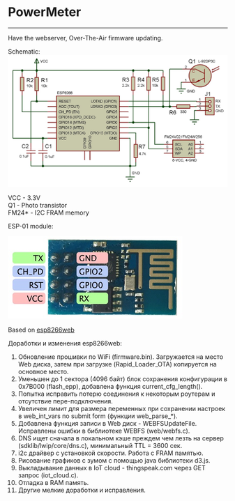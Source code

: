 # PowerMeter
---

Have the webserver, Over-The-Air firmware updating.

Schematic: 
![SCH](https://github.com/vad7/PowerMeter/blob/master/PowerMeter.jpg)

VCC - 3.3V<br> 
Q1 - Photo transistor<br> 
FM24* - I2C FRAM memory<br> 

ESP-01 module: 

![alt tag](https://github.com/vad7/PowerMeter/blob/master/esp-01.jpg)


Based on [esp8266web](https://github.com/pvvx/esp8266web.git)

Доработки и изменения esp8266web:

1. Обновление прошивки по WiFi (firmware.bin). Загружается на место Web диска, затем при загрузке (Rapid_Loader_OTA) копируется на основное место. 
2. Уменьшен до 1 сектора (4096 байт) блок сохранения конфигурации в 0x7B000 (flash_epp), добавлена функция current_cfg_length().  
3. Попытка исправить потерю соединения к некоторым роутерам и отсутствие пере-подключения.
4. Увеличен лимит для размера переменных при сохранении настроек в web_int_vars по submit form (функции web_parse_*).
5. Добавлена функция записи в Web диск - WEBFSUpdateFile. Исправлены ошибки в библиотеке WEBFS (web/webfs.c).   
6. DNS ищет сначала в локальном кэше преждем чем лезть на сервер (sdklib/lwip/core/dns.c), минимальный TTL = 3600 сек.  
7. i2c драйвер с установкой скорости. Работа с FRAM памятью.  	
8. Рисование графиков с зумом с помощью java библиотеки d3.js. 
9. Выкладывание данных в IoT cloud - thingspeak.com через GET запрос (iot_cloud.с).
10. Отладка в RAM память.
11. Другие мелкие доработки и исправления.
